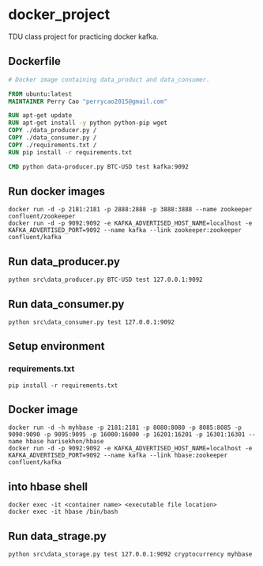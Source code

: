 # docker_project
TDU class project for practicing docker kafka.

## Dockerfile
```dockerfile
# Docker image containing data_product and data_consumer.

FROM ubuntu:latest
MAINTAINER Perry Cao "perrycao2015@gmail.com"

RUN apt-get update
RUN apt-get install -y python python-pip wget
COPY ./data_producer.py /
COPY ./data_consumer.py /
COPY ./requirements.txt /
RUN pip install -r requirements.txt

CMD python data-producer.py BTC-USD test kafka:9092
```

## Run docker images
```
docker run -d -p 2181:2181 -p 2888:2888 -p 3888:3888 --name zookeeper confluent/zookeeper
docker run -d -p 9092:9092 -e KAFKA_ADVERTISED_HOST_NAME=localhost -e KAFKA_ADVERTISED_PORT=9092 --name kafka --link zookeeper:zookeeper confluent/kafka
```

## Run data_producer.py
```
python src\data_producer.py BTC-USD test 127.0.0.1:9092
```

## Run data_consumer.py
```
python src\data_consumer.py test 127.0.0.1:9092
```

## Setup environment
### requirements.txt
```
pip install -r requirements.txt
```

## Docker image
```
docker run -d -h myhbase -p 2181:2181 -p 8080:8080 -p 8085:8085 -p 9090:9090 -p 9095:9095 -p 16000:16000 -p 16201:16201 -p 16301:16301 --name hbase harisekhon/hbase
docker run -d -p 9092:9092 -e KAFKA_ADVERTISED_HOST_NAME=localhost -e KAFKA_ADVERTISED_PORT=9092 --name kafka --link hbase:zookeeper confluent/kafka
```

## into hbase shell
```
docker exec -it <container name> <executable file location>
docker exec -it hbase /bin/bash
```

## Run data_strage.py
```
python src\data_storage.py test 127.0.0.1:9092 cryptocurrency myhbase
```